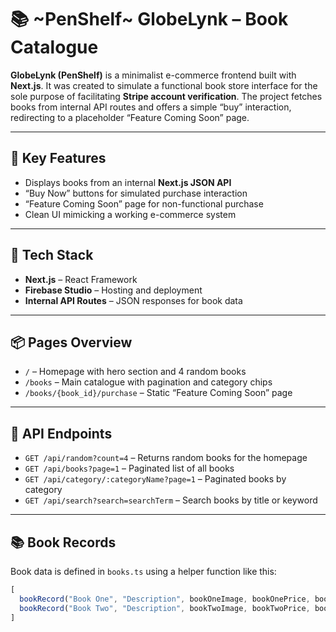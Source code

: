 # 📚 ~PenShelf~ GlobeLynk – Book Catalogue

**GlobeLynk (PenShelf)** is a minimalist e-commerce frontend built with **Next.js**. It was created to simulate a functional book store interface for the sole purpose of facilitating **Stripe account verification**. The project fetches books from internal API routes and offers a simple “buy” interaction, redirecting to a placeholder “Feature Coming Soon” page.

---

## 🧩 Key Features

- Displays books from an internal **Next.js JSON API**
- “Buy Now” buttons for simulated purchase interaction
- “Feature Coming Soon” page for non-functional purchase
- Clean UI mimicking a working e-commerce system

---

## 🧪 Tech Stack

- **Next.js** – React Framework
- **Firebase Studio** – Hosting and deployment
- **Internal API Routes** – JSON responses for book data

---

## 📦 Pages Overview

- `/` – Homepage with hero section and 4 random books
- `/books` – Main catalogue with pagination and category chips
- `/books/{book_id}/purchase` – Static “Feature Coming Soon” page

---

## 📡 API Endpoints

- `GET /api/random?count=4` – Returns random books for the homepage
- `GET /api/books?page=1` – Paginated list of all books
- `GET /api/category/:categoryName?page=1` – Paginated books by category
- `GET /api/search?search=searchTerm` – Search books by title or keyword

---

## 📚 Book Records

Book data is defined in `books.ts` using a helper function like this:

```ts
[
  bookRecord("Book One", "Description", bookOneImage, bookOnePrice, bookOneCategory),
  bookRecord("Book Two", "Description", bookTwoImage, bookTwoPrice, bookTwoCategory),
]

```
